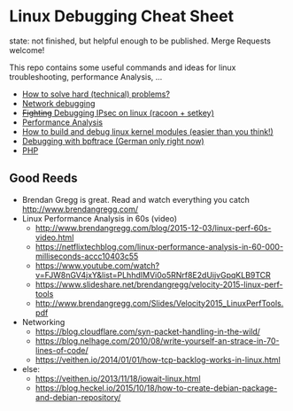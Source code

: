 # Linux Debugging Cheat Sheet
state: not finished, but helpful enough to be published. Merge Requests welcome!

This repo contains some useful commands and ideas for linux troubleshooting, performance Analysis, ...

- [How to solve hard (technical) problems?](/mindset.md)
- [Network debugging](/debugging-networking.md)
- [~~Fighting~~ Debugging IPsec on linux (racoon + setkey)](/debugging-ipsec-racoon.md)
- [Performance Analysis](/performance-analysis.md)
- [How to build and debug linux kernel modules (easier than you think!)](testing-kernel-modules.md)
- [Debugging with bpftrace (German only right now)](/bpftrace.md)
- [PHP](/misc.md)


## Good Reeds
- Brendan Gregg is great. Read and watch everything you catch http://www.brendangregg.com/
- Linux Performance Analysis in 60s (video)
	- http://www.brendangregg.com/blog/2015-12-03/linux-perf-60s-video.html
	- https://netflixtechblog.com/linux-performance-analysis-in-60-000-milliseconds-accc10403c55
	- https://www.youtube.com/watch?v=FJW8nGV4jxY&list=PLhhdIMVi0o5RNrf8E2dUijvGpqKLB9TCR
	- https://www.slideshare.net/brendangregg/velocity-2015-linux-perf-tools
	- http://www.brendangregg.com/Slides/Velocity2015_LinuxPerfTools.pdf
- Networking
    - https://blog.cloudflare.com/syn-packet-handling-in-the-wild/
    - https://blog.nelhage.com/2010/08/write-yourself-an-strace-in-70-lines-of-code/
    - https://veithen.io/2014/01/01/how-tcp-backlog-works-in-linux.html
- else:
    - https://veithen.io/2013/11/18/iowait-linux.html
    - https://blog.heckel.io/2015/10/18/how-to-create-debian-package-and-debian-repository/

